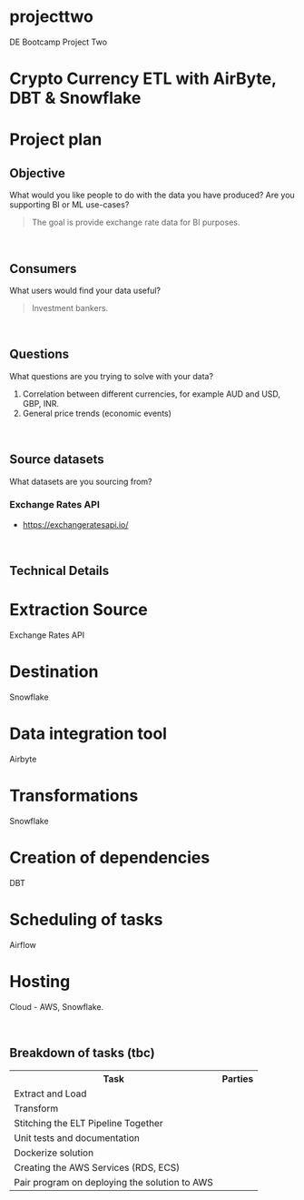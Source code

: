 # projecttwo
DE Bootcamp Project Two

# Crypto Currency ETL with AirByte, DBT & Snowflake

# Project plan 

## Objective 
What would you like people to do with the data you have produced? Are you supporting BI or ML use-cases? 

<blockquote>The goal is provide exchange rate data for BI purposes.</blockquote>

<br/>

## Consumers 
What users would find your data useful?

<blockquote>Investment bankers.</blockquote>

<br/>

## Questions 
What questions are you trying to solve with your data? 

1. Correlation between different currencies, for example AUD and USD, GBP, INR.
2. General price trends (economic events)

<br/>

## Source datasets 
What datasets are you sourcing from?


### Exchange Rates API

- https://exchangeratesapi.io/

<br/>

## Technical Details
# Extraction Source
Exchange Rates API

# Destination
Snowflake

# Data integration tool
Airbyte

# Transformations
Snowflake

# Creation of dependencies
DBT

# Scheduling of tasks
Airflow

# Hosting
Cloud - AWS, Snowflake. 

<br/>

## Breakdown of tasks (tbc)

<table>
  <tr>
    <th>Task</th>
    <th>Parties</th>
  </tr>
  <tr>
    <td>Extract and Load</td>
    <td></td>
  </tr>
  <tr>
    <td>Transform</td>
    <td></td>
  </tr>
  <tr>
    <td>Stitching the ELT Pipeline Together</td>
    <td></td>
  </tr>
  <tr>
    <td>Unit tests and documentation</td>
    <td></td>
  </tr>
  <tr>
    <td>Dockerize solution</td>
    <td></td>
  </tr>
  <tr>
    <td>Creating the AWS Services (RDS, ECS)</td>
    <td></td>
  </tr>
  <tr>
    <td>Pair program on deploying the solution to AWS </td>
    <td></td>
  </tr>
</table>

